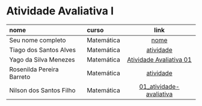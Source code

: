 # Atividade Avaliativa I

|nome               | curso      | link  
|:------------------|:-----------|:-----:
| Seu nome completo | Matemática | [nome](https://github.com/icaro-freire/estat_2020.1/tree/main/05_atividade-avaliativa-I)
| Tiago dos Santos Alves| Matemática | [atividade](https://github.com/Tiago2332/01_atividade-avaliativa)
| Yago da Silva Menezes | Matemática | [Atividade Avaliativa 01](https://github.com/yago-menezes/01_atividade-avaliativa)
|Rosenilda Pereira Barreto|Matemática|[atividade](https://github.com/Rosenilda-Barreto/01_atividade-avaliativa)
|Nilson dos Santos Filho | Matemática | [01_atividade-avaliativa](https://github.com/Nison-dos-Satos-Filho/01_atividade-avaliativa)